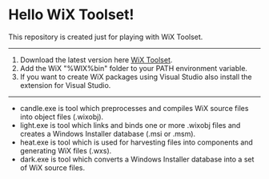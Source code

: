 # Hello WiX Toolset!

This repository is created just for playing with WiX Toolset.

***

1. Download the latest version here [WiX Toolset](http://wixtoolset.org).
2. Add the WiX "%WIX%bin" folder to your PATH environment variable.
3. If you want to create WiX packages using Visual Studio also install the extension for Visual Studio.

***

* candle.exe is tool which preprocesses and compiles WiX source files into object files (.wixobj).
* light.exe is tool which links and binds one or more .wixobj files and creates a Windows Installer database (.msi or .msm).
* heat.exe is tool which is used for harvesting files into components and generating WiX files (.wxs).
* dark.exe is tool which converts a Windows Installer database into a set of WiX source files.
